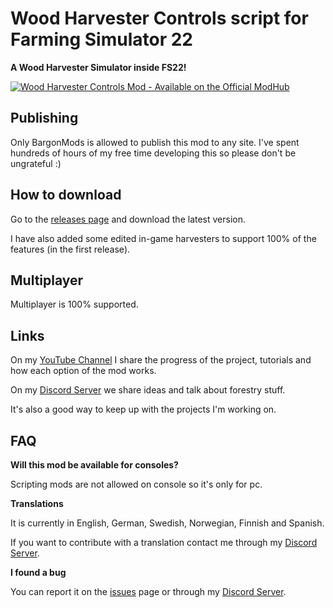 # Wood Harvester Controls script for Farming Simulator 22

**A Wood Harvester Simulator inside FS22!**

[![Wood Harvester Controls Mod - Available on the Official ModHub](https://img.youtube.com/vi/m3phoaZT7UQ/0.jpg)](https://youtu.be/m3phoaZT7UQ "Wood Harvester Controls Mod - Available on the Official ModHub")

## Publishing

Only BargonMods is allowed to publish this mod to any site.
I've spent hundreds of hours of my free time developing this so please don't be ungrateful :)

## How to download

Go to the [releases page](https://github.com/BargonMods/FS22_WoodHarvesterControls/releases) and download the latest version.

I have also added some edited in-game harvesters to support 100% of the features (in the first release).

## Multiplayer

Multiplayer is 100% supported.

## Links

On my [YouTube Channel](https://www.youtube.com/channel/UCfXgcmFQ0C3NgU5v2Y0fkig) I share the progress of the project, tutorials and how each option of the mod works.

On my [Discord Server](https://discord.com/invite/BhaYevpxjg) we share ideas and talk about forestry stuff.

It's also a good way to keep up with the projects I'm working on.

## FAQ

**Will this mod be available for consoles?**

Scripting mods are not allowed on console so it's only for pc.

**Translations**

It is currently in English, German, Swedish, Norwegian, Finnish and Spanish.

If you want to contribute with a translation contact me through my [Discord Server](https://discord.com/invite/BhaYevpxjg).

**I found a bug**

You can report it on the [issues](https://github.com/BargonMods/FS22_WoodHarvesterControls/issues) page or through my [Discord Server](https://discord.com/invite/BhaYevpxjg).
